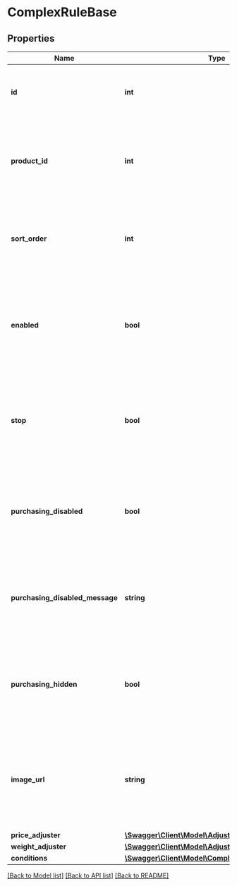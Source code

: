 # ComplexRuleBase

## Properties
Name | Type | Description | Notes
------------ | ------------- | ------------- | -------------
**id** | **int** | The unique numeric ID of the rule; increments sequentially. Read-Only | [optional] 
**product_id** | **int** | The unique numeric ID of the product with which the rule is associated; increments sequentially. | [optional] 
**sort_order** | **int** | The priority to give this rule when making adjustments to the product properties. | [optional] 
**enabled** | **bool** | Flag for determining whether the rule is to be used when adjusting a product&#39;s price, weight, image, or availabilty. | [optional] 
**stop** | **bool** | Flag for determining whether other rules should not be applied after this rule has been applied. | [optional] 
**purchasing_disabled** | **bool** | Flag for determining whether the rule should disable purchasing of a product when the conditions are applied. | [optional] 
**purchasing_disabled_message** | **string** | Message displayed on the storefront when a rule disables the purchasing of a product. | [optional] 
**purchasing_hidden** | **bool** | Flag for determining whether the rule should hide purchasing of a product when the conditions are applied. | [optional] 
**image_url** | **string** | The URL for an image displayed on the storefront when the conditions are applied. Limit of 8MB per file. | [optional] 
**price_adjuster** | [**\Swagger\Client\Model\AdjusterFull**](AdjusterFull.md) |  | [optional] 
**weight_adjuster** | [**\Swagger\Client\Model\AdjusterFull**](AdjusterFull.md) |  | [optional] 
**conditions** | [**\Swagger\Client\Model\ComplexRuleConditionBase[]**](ComplexRuleConditionBase.md) |  | [optional] 

[[Back to Model list]](../README.md#documentation-for-models) [[Back to API list]](../README.md#documentation-for-api-endpoints) [[Back to README]](../README.md)


